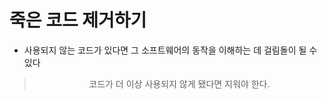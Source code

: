 # 죽은 코드 제거하기

- 사용되지 않는 코드가 있다면 그 소프트웨어의 동작을 이해하는 데 걸림돌이 될 수 있다

<div align="center">

> 코드가 더 이상 사용되지 않게 됐다면 지워야 한다.

</div>
